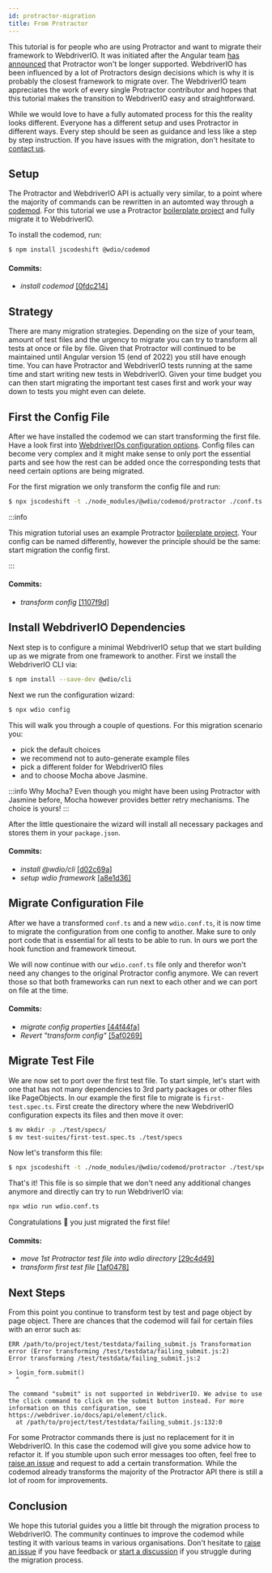 ```yaml
---
id: protractor-migration
title: From Protractor
---
```


This tutorial is for people who are using Protractor and want to migrate their framework to WebdriverIO. It was initiated after the Angular team [has announced](https://github.com/angular/protractor/issues/5502) that Protractor won't be longer supported. WebdriverIO has been influenced by a lot of Protractors design decisions which is why it is probably the closest framework to migrate over. The WebdriverIO team appreciates the work of every single Protractor contributor and hopes that this tutorial makes the transition to WebdriverIO easy and straightforward.

While we would love to have a fully automated process for this the reality looks different. Everyone has a different setup and uses Protractor in different ways. Every step should be seen as guidance and less like a step by step instruction. If you have issues with the migration, don't hesitate to [contact us](https://github.com/webdriverio/codemod/discussions/new).

## Setup

The Protractor and WebdriverIO API is actually very similar, to a point where the majority of commands can be rewritten in an automted way through a [codemod](https://github.com/webdriverio/codemod). For this tutorial we use a Protractor [boilerplate project](https://github.com/webdriverio/protractor-jasmine-typescript) and fully migrate it to WebdriverIO.

To install the codemod, run:

```sh
$ npm install jscodeshift @wdio/codemod
```

#### Commits:

- _install codemod_ [[0fdc214]](https://github.com/webdriverio/protractor-jasmine-typescript/commit/0fdc2146bd74e5ff9e8478c2836ae9454b0e2fb1)

## Strategy

There are many migration strategies. Depending on the size of your team, amount of test files and the urgency to migrate you can try to transform all tests at once or file by file. Given that Protractor will continued to be maintained until Angular version 15 (end of 2022) you still have enough time. You can have Protractor and WebdriverIO tests running at the same time and start writing new tests in WebdriverIO. Given your time budget you can then start migrating the important test cases first and work your way down to tests you might even can delete.

## First the Config File

After we have installed the codemod we can start transforming the first file. Have a look first into [WebdriverIOs configuration options](./Options.md). Config files can become very complex and it might make sense to only port the essential parts and see how the rest can be added once the corresponding tests that need certain options are being migrated.

For the first migration we only transform the config file and run:

```sh
$ npx jscodeshift -t ./node_modules/@wdio/codemod/protractor ./conf.ts
```

:::info

This migration tutorial uses an example Protractor [boilerplate project](https://github.com/webdriverio/protractor-jasmine-typescript). Your config can be named differently, however the principle should be the same: start migration the config first.

:::

#### Commits:

- _transform config_ [[1107f9d]](https://github.com/webdriverio/protractor-jasmine-typescript/commit/1107f9d1e0a94c3de4c78e7fa1c43e5129500b52)

## Install WebdriverIO Dependencies

Next step is to configure a minimal WebdriverIO setup that we start building up as we migrate from one framework to another. First we install the WebdriverIO CLI via:

```sh
$ npm install --save-dev @wdio/cli
```

Next we run the configuration wizard:

```sh
$ npx wdio config
```

This will walk you through a couple of questions. For this migration scenario you:
- pick the default choices
- we recommend not to auto-generate example files
- pick a different folder for WebdriverIO files
- and to choose Mocha above Jasmine.

:::info Why Mocha? Even though you might have been using Protractor with Jasmine before, Mocha however provides better retry mechanisms. The choice is yours! :::

After the little questionaire the wizard will install all necessary packages and stores them in your `package.json`.

#### Commits:

- _install @wdio/cli_ [[d02c69a]](https://github.com/webdriverio/protractor-jasmine-typescript/commit/d02c69a7122417e99ae05b9863f4ff714acf2ae7)
- _setup wdio framework_ [[a8e1d36]](https://github.com/webdriverio/protractor-jasmine-typescript/commit/a8e1d36f4c74409bfa8b572b784c9e6765e1d346)

## Migrate Configuration File

After we have a transformed `conf.ts` and a new `wdio.conf.ts`, it is now time to migrate the configuration from one config to another. Make sure to only port code that is essential for all tests to be able to run. In ours we port the hook function and framework timeout.

We will now continue with our `wdio.conf.ts` file only and therefor won't need any changes to the original Protractor config anymore. We can revert those so that both frameworks can run next to each other and we can port on file at the time.

#### Commits:

- _migrate config properties_ [[44f44fa]](https://github.com/webdriverio/protractor-jasmine-typescript/commit/44f44fa0e09adba5e54d3b0e8baf04dc832ac741)
- _Revert "transform config"_ [[5af0269]](https://github.com/webdriverio/protractor-jasmine-typescript/commit/5af02696b371423ed931e82cad5da9c484e84638)

## Migrate Test File

We are now set to port over the first test file. To start simple, let's start with one that has not many dependencies to 3rd party packages or other files like PageObjects. In our example the first file to migrate is `first-test.spec.ts`. First create the directory where the new WebdriverIO configuration expects its files and then move it over:

```sh
$ mv mkdir -p ./test/specs/
$ mv test-suites/first-test.spec.ts ./test/specs
```

Now let's transform this file:

```sh
$ npx jscodeshift -t ./node_modules/@wdio/codemod/protractor ./test/specs/first-test.spec.ts
```

That's it! This file is so simple that we don't need any additional changes anymore and directly can try to run WebdriverIO via:

```sh
npx wdio run wdio.conf.ts
```

Congratulations 🥳 you just migrated the first file!

#### Commits:

- _move 1st Protractor test file into wdio directory_ [[29c4d49]](https://github.com/webdriverio/protractor-jasmine-typescript/commit/29c4d49c3e64a455c412ab7ce2c49e3c0fb59faf)
- _transform first test file_ [[1af0478]](https://github.com/webdriverio/protractor-jasmine-typescript/commit/1af04786348a7549a29a4448cfc8474669e40b30)

## Next Steps

From this point you continue to transform test by test and page object by page object. There are chances that the codemod will fail for certain files with an error such as:

```
ERR /path/to/project/test/testdata/failing_submit.js Transformation error (Error transforming /test/testdata/failing_submit.js:2)
Error transforming /test/testdata/failing_submit.js:2

> login_form.submit()
  ^

The command "submit" is not supported in WebdriverIO. We advise to use the click command to click on the submit button instead. For more information on this configuration, see https://webdriver.io/docs/api/element/click.
  at /path/to/project/test/testdata/failing_submit.js:132:0
```

For some Protractor commands there is just no replacement for it in WebdriverIO. In this case the codemod will give you some advice how to refactor it. If you stumble upon such error messages too often, feel free to [raise an issue](https://github.com/webdriverio/codemod/issues/new) and request to add a certain transformation. While the codemod already transforms the majority of the Protractor API there is still a lot of room for improvements.

## Conclusion

We hope this tutorial guides you a little bit through the migration process to WebdriverIO. The community continues to improve the codemod while testing it with various teams in various organisations. Don't hesitate to [raise an issue](https://github.com/webdriverio/codemod/issues/new) if you have feedback or [start a discussion](https://github.com/webdriverio/codemod/discussions/new) if you struggle during the migration process.
